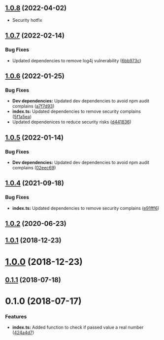 ## [1.0.8](https://github.com/Drag13/IsNumberStrict/compare/v1.0.7...v1.0.8) (2022-04-02)

* Security hotfix

## [1.0.7](https://github.com/Drag13/IsNumberStrict/compare/v1.0.6...v1.0.7) (2022-02-14)


### Bug Fixes

* Updated dependencies to remove log4j vulnerability ([6bb973c](https://github.com/Drag13/IsNumberStrict/commit/6bb973cdb11e6d068449331e8f8f31b33665a087))



## [1.0.6](https://github.com/Drag13/IsNumberStrict/compare/v1.0.2...v1.0.6) (2022-01-25)


### Bug Fixes

* **Dev dependencies:** Updated dev dependencies to avoid npm audit complains ([a7f7d93](https://github.com/Drag13/IsNumberStrict/commit/a7f7d93a1900a8998c476de0641b4e17d32e3d86))
* **index.ts:** Updated dependencies to remove security complains ([5f1a5ea](https://github.com/Drag13/IsNumberStrict/commit/5f1a5eadd69919854620a35bebe78f85736b3145))
* Updated dependenices to reduce security risks ([d441836](https://github.com/Drag13/IsNumberStrict/commit/d44183663fdae8e133baf90704c6aba0072102d8))



## [1.0.5](https://github.com/Drag13/IsNumberStrict/compare/v1.0.2...v1.0.5) (2022-01-14)


### Bug Fixes

* **Dev dependencies:** Updated dev dependencies to avoid npm audit complains ([02eec69](https://github.com/Drag13/IsNumberStrict/commit/02eec69c757b4e8129bfb7501aa3e7186ea3ffb7))

## [1.0.4](https://github.com/Drag13/IsNumberStrict/compare/v1.0.2...v1.0.3) (2021-09-18)


### Bug Fixes

* **index.ts:** Updated dependencies to remove security complains ([e91fff6](https://github.com/Drag13/IsNumberStrict/commit/e91fff663a9254e33a1bc943e9ab67e2c450890d))



## [1.0.2](https://github.com/Drag13/IsNumberStrict/compare/v1.0.1...v1.0.2) (2020-06-23)



## [1.0.1](https://github.com/Drag13/IsNumberStrict/compare/v1.0.0...v1.0.1) (2018-12-23)



# [1.0.0](https://github.com/Drag13/IsNumberStrict/compare/v0.1.0...v1.0.0) (2018-12-23)



<a name="0.1.1"></a>
## [0.1.1](https://github.com/Drag13/IsNumberStrict/compare/v0.1.0...v0.1.1) (2018-07-18)



<a name="0.1.0"></a>
# 0.1.0 (2018-07-17)


### Features

* **index.ts:** Added function to check if passed value a real number ([424a4d7](https://github.com/Drag13/IsNumberStrict/commit/424a4d7))



